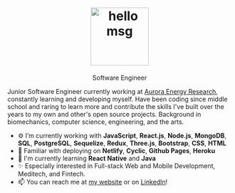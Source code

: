 <!-- <h1 align="center">Hi 👋, I'm <a href="https://milesbb.tech">Miles</a></h1> -->
<h1 align="center"><img height="130" alt="hello msg" src="https://res.cloudinary.com/dlskdxln3/image/upload/v1667252496/globechat/newierrrrrgif_gofmof.gif" /></h1>

<p align="center">Software Engineer</p>

Junior Software Engineer currently working at [Aurora Energy Research](https://auroraer.com/), constantly learning and developing myself. Have been coding since middle school and raring to learn more and contribute the skills I've built over the years to my own and other's open source projects. Background in biomechanics, computer science, engineering, and the arts.

- ⚙️ I’m currently working with **JavaScript**, **React.js**, **Node.js**, **MongoDB**, **SQL**, **PostgreSQL**, **Sequelize**, **Redux**, **Three.js**, **Bootstrap**, **CSS**, **HTML**
- 📄 Familiar with deploying on **Netlify**, **Cyclic**, **Github Pages**, **Heroku**
- 🌱 I'm currently learning **React Native** and **Java**
- ✨ Especially interested in Full-stack Web and Mobile Development, Meditech, and Fintech.
- 📫 You can reach me at [my website](https://milesbb.tech) or on [LinkedIn](https://www.linkedin.com/in/milesbaileybraendgaard/)!
